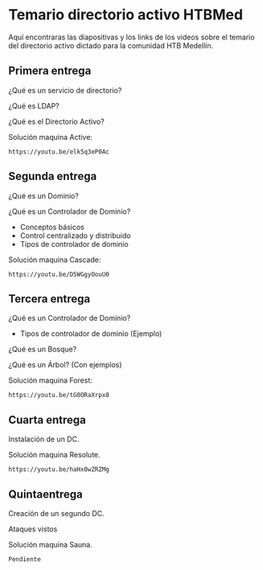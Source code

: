 # Temario directorio activo HTBMed

Aquí encontraras las diapositivas y los links de los videos sobre el temario del directorio activo dictado para la comunidad HTB Medellín.

## Primera entrega

¿Qué es un servicio de directorio?

¿Qué es LDAP?

¿Qué es el Directorio Activo?

Solución maquina Active:
```
https://youtu.be/elk5q3eP0Ac
```
## Segunda entrega

¿Qué es un Dominio?

¿Qué es un Controlador de Dominio?
  
- Conceptos básicos
- Control centralizado y distribuido
- Tipos de controlador de dominio

Solución maquina Cascade:

```
https://youtu.be/D5WGgyOouU0
```

## Tercera entrega

¿Qué es un Controlador de Dominio?
    
- Tipos de controlador de dominio (Ejemplo)

¿Qué es un Bosque?

¿Qué es un Árbol? (Con ejemplos)

Solución maquina Forest:
```
https://youtu.be/tG0ORaXrpx8
```

## Cuarta entrega

Instalación de un DC.

Solución maquina Resolute.
```
https://youtu.be/haHx0wZRZMg
```

## Quintaentrega

Creación de un segundo DC.

Ataques vistos

Solución maquina Sauna.
```
Pendiente
```
